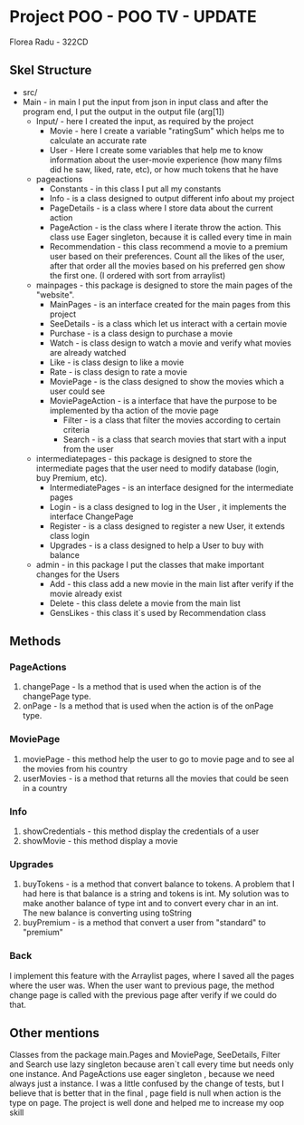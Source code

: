 

# Project POO  - POO TV - UPDATE

Florea Radu - 322CD

## Skel Structure

* src/
* Main - in main I put the input from json in input class and after the program end, I put the output in the output file (arg[1])
  * Input/ - here I created the input, as required by the project
    * Movie - here I create a variable "ratingSum" which helps me to calculate an accurate rate
    * User - Here I create some variables that help me to know information about the user-movie experience (how many films did he saw, liked, rate, etc), or how much tokens that he have
  * pageactions 
    * Constants - in this class I put all my constants
    * Info - is a class designed to output different info about my project
    * PageDetails - is a class where I store data about the current action
    * PageAction - is the class where I iterate throw the action. This class use Eager singleton, because it is called every time in main 
    * Recommendation - this class recommend a movie to a premium user based on their preferences. Count all the likes of the user, after that order all the movies based on his preferred gen show the first one. (I ordered with sort from arraylist)
  * mainpages - this package is designed to store the main pages of the "website".
    * MainPages - is an interface created for the main pages from this project 
    * SeeDetails - is a class which let us interact with a certain movie
    * Purchase - is a class design to purchase a movie
    * Watch - is class design to watch a movie and verify what movies are already watched
    * Like - is class design to like a movie
    * Rate - is class design to rate a movie
    * MoviePage - is the class designed to show the movies which a user could see
    * MoviePageAction - is a interface that have the purpose to be implemented by tha action of the movie page
      * Filter - is a class that filter the movies according to certain criteria 
      * Search - is a class that search movies that start with a input from the user
  * intermediatepages - this package is designed to store the intermediate pages that the user need to modify database (login, buy Premium, etc).
    * IntermediatePages - is an interface designed for the intermediate pages
    * Login - is a class designed to log in the User , it implements the interface ChangePage
    * Register - is a class designed to register a new User, it extends class login
    * Upgrades - is a class designed to help a User to buy with balance
  * admin - in this package I put the classes that make important changes for the Users
    * Add - this class add a new movie in the main list after verify if the movie already exist
    * Delete - this class delete a movie from the main list
    * GensLikes - this class it`s used by Recommendation class
## Methods
### PageActions
1. changePage - Is a method that is used when the action is of the changePage type.
2. onPage - Is a method that is used when the action is of the onPage type.
### MoviePage
1. moviePage - this method help the user to go to movie page and to see al the movies from his country
2. userMovies - is a method that returns all the movies that could be seen in a country
### Info
1. showCredentials - this method display the credentials of a user
2. showMovie - this method display a movie
### Upgrades
1. buyTokens - is a method that convert balance to tokens. A problem that I had here is that balance is a string and tokens is int. My solution was to make another balance of type int and to convert every char in an int. The new balance is converting using toString
2. buyPremium - is a method that convert a user from "standard" to "premium"
### Back
I implement this feature with the Arraylist pages, where I saved all the pages where the user was. When the user want to previous page, the method change page is called with the previous page after verify if we could do that.
## Other mentions
Classes from the package main.Pages and MoviePage, SeeDetails, Filter and Search use lazy singleton because aren`t call every time but needs only one instance. And PageActions use eager singleton , because we need always just a instance.
I was a little confused by the change of tests, but I believe that is better that in the final , page field is null when action is the type on page. The project is well done and helped me to increase my oop skill

